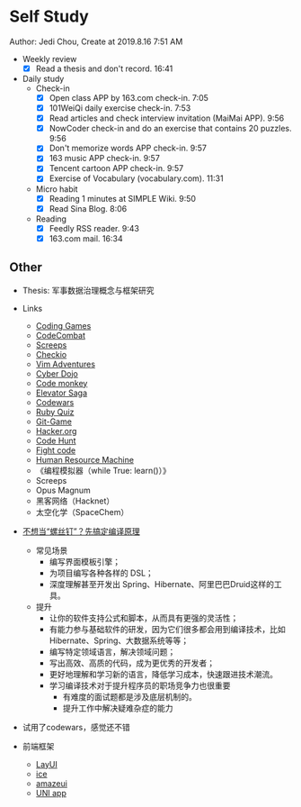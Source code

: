 # Self Study

Author: Jedi Chou, Create at 2019.8.16 7:51 AM

* Weekly review
  -[x] Read a thesis and don't record. 16:41

* Daily study
  * Check-in
    -[x] Open class APP by 163.com check-in. 7:05
    -[x] 101WeiQi daily exercise check-in. 7:53
    -[x] Read articles and check interview invitation (MaiMai APP). 9:56
    -[x] NowCoder check-in and do an exercise that contains 20 puzzles. 9:56
    -[x] Don't memorize words APP check-in. 9:57
    -[x] 163 music APP check-in. 9:57
    -[x] Tencent cartoon APP check-in. 9:57
    -[x] Exercise of Vocabulary (vocabulary.com). 11:31

  * Micro habit
    -[x] Reading 1 minutes at SIMPLE Wiki. 9:50
    -[x] Read Sina Blog. 8:06

  * Reading
    -[x] Feedly RSS reader. 9:43
    -[x] 163.com mail. 16:34

## Other

* Thesis: 军事数据治理概念与框架研究
* Links
  * [Coding Games](http://www.codingame.com)
  * [CodeCombat](cn.codecombat.com)
  * [Screeps](screeps.com)
  * [Checkio](checkio.org)
  * [Vim Adventures](vim-adventures.com)
  * [Cyber Dojo](www.cyber-dojo.org)
  * [Code monkey](www.playcodemonkey.com)
  * [Elevator Saga](play.elevatorsage.com)
  * [Codewars](www.codewars.com)
  * [Ruby Quiz](rubyquiz.com)
  * [Git-Game](www.git-game.com)
  * [Hacker.org](www.hacker.org)
  * [Code Hunt](www.codehunt.com)
  * [Fight code](fightcode.io)
  * [Human Resource Machine](tomorrowcorporation.com)
  * 《编程模拟器（while True: learn()）》
  * Screeps
  * Opus Magnum
  * 黑客网络（Hacknet）
  * 太空化学（SpaceChem）

* [不想当“螺丝钉”？先搞定编译原理](https://www.infoq.cn/article/t184YFyd_VMEv0dIhpRd?utm_source=feedly&utm_medium=article)
  * 常见场景
    * 编写界面模板引擎；
    * 为项目编写各种各样的 DSL；
    * 深度理解甚至开发出 Spring、Hibernate、阿里巴巴Druid这样的工具。
  * 提升
    * 让你的软件支持公式和脚本，从而具有更强的灵活性；
    * 有能力参与基础软件的研发，因为它们很多都会用到编译技术，比如 Hibernate、Spring、大数据系统等等；
    * 编写特定领域语言，解决领域问题；
    * 写出高效、高质的代码，成为更优秀的开发者；
    * 更好地理解和学习新的语言，降低学习成本，快速跟进技术潮流。
    * 学习编译技术对于提升程序员的职场竞争力也很重要
      * 有难度的面试题都是涉及底层机制的。
      * 提升工作中解决疑难杂症的能力

* 试用了codewars，感觉还不错
* 前端框架
  * [LayUI](https://www.layui.com/)
  * [ice](https://github.com/alibaba/ice)
  * [amazeui](https://github.com/amazeui/amazeui)
  * [UNI app](https://github.com/dcloudio/uni-app)
